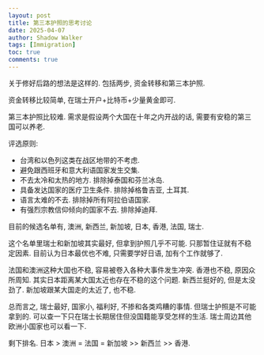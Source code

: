 ```yaml
---
layout: post
title: 第三本护照的思考讨论
date: 2025-04-07
author: Shadow Walker
tags: [Immigration]
toc: true
comments: true
---
```


关于修好后路的想法是这样的. 包括两步, 资金转移和第三本护照. 

资金转移比较简单, 在瑞士开户+比特币+少量黄金即可. 

第三本护照比较难.  需求是假设两个大国在十年之内开战的话, 需要有安稳的第三国可以养老. 

评选原则: 

- 台湾和以色列这类在战区地带的不考虑. 
- 避免跟西班牙和意大利语国家发生交集. 
- 不去太冷和太热的地方. 排除掉泰国和芬兰冰岛. 
- 具备发达国家的医疗卫生条件. 排除掉格鲁吉亚, 土耳其. 
- 语言太难的不去. 排除掉所有阿拉伯语国家. 
- 有强烈宗教信仰倾向的国家不去. 排除掉迪拜. 

目前的候选名单有, 澳洲, 新西兰, 新加坡, 日本, 香港, 法国, 瑞士. 

这个名单里瑞士和新加坡其实最好, 但拿到护照几乎不可能. 只那暂住证就有不稳定因素.  目前认为日本最优也不难, 只需要学好日语, 加有个工作就够了. 

法国和澳洲这种大国也不稳, 容易被卷入各种大事件发生冲突.  香港也不稳, 原因众所周知. 其实日本距离某大国太近也存在不稳的这个问题.  新西兰挺好的, 但是太没劲了.  新加坡跟某大国走的太近了, 也不稳. 

总而言之, 瑞士最好, 国家小, 福利好, 不掺和各类鸡糟的事情. 但瑞士护照是不可能拿到的. 可以查一下只在瑞士长期居住但没国籍能享受怎样的生活. 瑞士周边其他欧洲小国家也可以看一下. 

剩下排名.  日本 > 澳洲 = 法国 = 新加坡 >> 新西兰 >> 香港. 